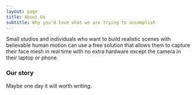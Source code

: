 ```yaml
---
layout: page
title: About Us
subtitle: Why you'd love what we are trying to accomplish
---
```

Small studios and individuals who want to build realistic scenes with believable human motion can use a free solution that allows them to capture their face mesh in real time with no extra hardware except the camera in their laptop or phone.


### Our story

Maybe one day it will worth writing.
